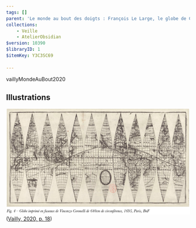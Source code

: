 ```yaml
---
tags: []
parent: 'Le monde au bout des doigts : François Le Large, le globe de Coronelli et les cultures géographiques dans la France de Louis XIV'
collections:
    - Veille
    - AtelierObsidian
$version: 10390
$libraryID: 1
$itemKey: Y3C3SC69

---
```

vaillyMondeAuBout2020

## Illustrations

![\<img alt="" data-attachment-key="V67BJ4TN" data-annotation="%7B%22attachmentURI%22%3A%22http%3A%2F%2Fzotero.org%2Fusers%2F4279020%2Fitems%2F7X3722UT%22%2C%22annotationKey%22%3A%22FUSBVZ7I%22%2C%22color%22%3A%22%23ffd400%22%2C%22pageLabel%22%3A%2218%22%2C%22position%22%3A%7B%22pageIndex%22%3A38%2C%22rects%22%3A%5B%5B78.994%2C259.012%2C535.56%2C522.325%5D%5D%7D%2C%22citationItem%22%3A%7B%22uris%22%3A%5B%22http%3A%2F%2Fzotero.org%2Fusers%2F4279020%2Fitems%2FLQESSAWE%22%5D%2C%22locator%22%3A%2218%22%7D%7D" width="761" height="439" src="attachments/V67BJ4TN.png" ztype="zimage">](attachments/V67BJ4TN.png)\
<span class="citation" data-citation="%7B%22citationItems%22%3A%5B%7B%22uris%22%3A%5B%22http%3A%2F%2Fzotero.org%2Fusers%2F4279020%2Fitems%2FLQESSAWE%22%5D%2C%22locator%22%3A%2218%22%7D%5D%2C%22properties%22%3A%7B%7D%7D" ztype="zcitation">(<span class="citation-item"><a href="zotero://select/library/items/LQESSAWE">Vailly, 2020, p. 18</a></span>)</span>
